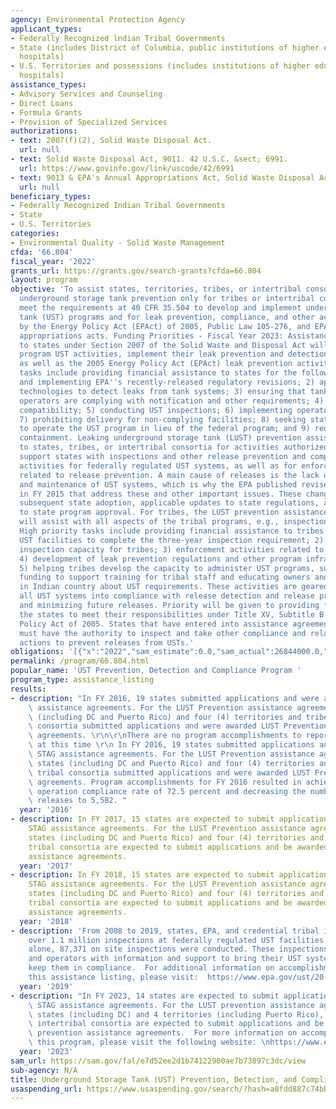 ```yaml
---
agency: Environmental Protection Agency
applicant_types:
- Federally Recognized lndian Tribal Governments
- State (includes District of Columbia, public institutions of higher education and
  hospitals)
- U.S. Territories and possessions (includes institutions of higher education and
  hospitals)
assistance_types:
- Advisory Services and Counseling
- Direct Loans
- Formula Grants
- Provision of Specialized Services
authorizations:
- text: 2007(f)(2), Solid Waste Disposal Act.
  url: null
- text: Solid Waste Disposal Act, 9011. 42 U.S.C. &sect; 6991.
  url: https://www.govinfo.gov/link/uscode/42/6991
- text: 9013 & EPA's Annual Appropriations Act, Solid Waste Disposal Act.
  url: null
beneficiary_types:
- Federally Recognized Indian Tribal Governments
- State
- U.S. Territories
categories:
- Environmental Quality - Solid Waste Management
cfda: '66.804'
fiscal_year: '2022'
grants_url: https://grants.gov/search-grants?cfda=66.804
layout: program
objective: 'To assist states, territories, tribes, or intertribal consortia (leaking
  underground storage tank prevention only for tribes or intertribal consortia) that
  meet the requirements at 40 CFR 35.504 to develop and implement underground storage
  tank (UST) programs and for leak prevention, compliance, and other activities authorized
  by the Energy Policy Act (EPAct) of 2005, Public Law 105-276, and EPA''s annual
  appropriations acts. Funding Priorities - Fiscal Year 2023: Assistance agreements
  to states under Section 2007 of the Solid Waste and Disposal Act will support core
  program UST activities, implement their leak prevention and detection programs,
  as well as the 2005 Energy Policy Act (EPAct) leak prevention activities. High priority
  tasks include providing financial assistance to states for the following: 1) adopting
  and implementing EPA''s recently-released regulatory revisions; 2) approving specific
  technologies to detect leaks from tank systems; 3) ensuring that tank owners and
  operators are complying with notification and other requirements; 4) ensuring equipment
  compatibility; 5) conducting UST inspections; 6) implementing operator training;
  7) prohibiting delivery for non-complying facilities; 8) seeking state program approval
  to operate the UST program in lieu of the federal program; and 9) requiring secondary
  containment. Leaking underground storage tank (LUST) prevention assistance agreements
  to states, tribes, or intertribal consortia for activities authorized by EPAct will
  support states with inspections and other release prevention and compliance assurance
  activities for federally regulated UST systems, as well as for enforcement activities
  related to release prevention. A main cause of releases is the lack of proper operation
  and maintenance of UST systems, which is why the EPA published revised UST regulations
  in FY 2015 that address these and other important issues. These changes will require
  subsequent state adoption, applicable updates to state regulations, and updates
  to state program approval. For tribes, the LUST prevention assistance agreements
  will assist with all aspects of the tribal programs, e.g., inspection capacity.
  High priority tasks include providing financial assistance to tribes for: 1) inspecting
  UST facilities to complete the three-year inspection requirement; 2) developing
  inspection capacity for tribes; 3) enforcement activities related to release prevention;
  4) development of leak prevention regulations and other program infrastructure;
  5) helping tribes develop the capacity to administer UST programs, such as providing
  funding to support training for tribal staff and educating owners and operators
  in Indian country about UST requirements. These activities are geared toward bringing
  all UST systems into compliance with release detection and release prevention requirements
  and minimizing future releases. Priority will be given to providing funds to enable
  the states to meet their responsibilities under Title XV, Subtitle B of the Energy
  Policy Act of 2005. States that have entered into assistance agreements with EPA
  must have the authority to inspect and take other compliance and related enforcement
  actions to prevent releases from USTs.'
obligations: '[{"x":"2022","sam_estimate":0.0,"sam_actual":26844000.0,"usa_spending_actual":21755556.0},{"x":"2023","sam_estimate":27801000.0,"sam_actual":0.0,"usa_spending_actual":26036497.0},{"x":"2024","sam_estimate":27801000.0,"sam_actual":0.0,"usa_spending_actual":28939865.0}]'
permalink: /program/66.804.html
popular_name: 'UST Prevention, Detection and Compliance Program '
program_type: assistance_listing
results:
- description: "In FY 2016, 19 states submitted applications and were awarded STAG\
    \ assistance agreements. For the LUST Prevention assistance agreements, 54 states\
    \ (including DC and Puerto Rico) and four (4) territories and tribes and/or tribal\
    \ consortia submitted applications and were awarded LUST Prevention assistance\
    \ agreements. \r\n\r\nThere are no program accomplishments to report for FY 2016\
    \ at this time \r\n In FY 2016, 19 states submitted applications and were awarded\
    \ STAG assistance agreements. For the LUST Prevention assistance agreements, 54\
    \ states (including DC and Puerto Rico) and four (4) territories and tribes and/or\
    \ tribal consortia submitted applications and were awarded LUST Prevention assistance\
    \ agreements. Program accomplishments for FY 2016 resulted in achieving a significant\
    \ operation compliance rate of 72.5 percent and decreasing the number of newly-confirmed\
    \ releases to 5,582. "
  year: '2016'
- description: In FY 2017, 15 states are expected to submit applications and be awarded
    STAG assistance agreements. For the LUST Prevention assistance agreements, 52
    states (including DC and Puerto Rico) and four (4) territories and tribes and/or
    tribal consortia are expected to submit applications and be awarded LUST Prevention
    assistance agreements.
  year: '2017'
- description: In FY 2018, 15 states are expected to submit applications and be awarded
    STAG assistance agreements. For the LUST Prevention assistance agreements, 52
    states (including DC and Puerto Rico) and four (4) territories and tribes and/or
    tribal consortia are expected to submit applications and be awarded LUST Prevention
    assistance agreements.
  year: '2018'
- description: 'From 2008 to 2019, states, EPA, and credential tribal inspectors conducted
    over 1.1 million inspections at federally regulated UST facilities. In FY 2019
    alone, 87,371 on site inspections were conducted. These inspections provide owners
    and operators with information and support to bring their UST systems into and
    keep them in compliance.  For additional information on accomplishments under
    this assistance listing, please visit:  https://www.epa.gov/ust/20-years-progress-closing-lust-sites'
  year: '2019'
- description: "In FY 2023, 14 states are expected to submit applications and be awarded\
    \ STAG assistance agreements. For the LUST prevention assistance agreements, 51\
    \ states (including DC) and 4 territories (including Puerto Rico), tribes, or\
    \ intertribal consortia are expected to submit applications and be awarded LUST\
    \ prevention assistance agreements.  For more information on accomplishments for\
    \ this program, please visit the following website: \nhttps://www.epa.gov/ust/ust-performance-measures."
  year: '2023'
sam_url: https://sam.gov/fal/e7d52ee2d1b74122900ae7b73897c3dc/view
sub-agency: N/A
title: Underground Storage Tank (UST) Prevention, Detection, and Compliance Program
usaspending_url: https://www.usaspending.gov/search/?hash=a0fdd887c74bb2405fd0973559caf222
---
```

